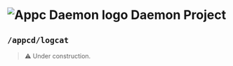# ![Appc Daemon logo](images/appc-daemon.png) Daemon Project

## `/appcd/logcat`

> :warning: Under construction.
